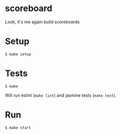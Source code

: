 # scoreboard
Look, it's me again build scoreboards

# Setup

    $ make setup

# Tests

    $ make

Will run eslint (`make lint`) and jasmine tests (`make test`).

# Run

    $ make start
